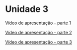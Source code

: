 # Unidade 3

[Vídeo de apresentação - parte 1](https://drive.google.com/file/d/12cnhtuXPqvL8Xh_Ch4e7xO1c3PuqpUha/view?usp=share_link)

[Vídeo de apresentação - parte 2](https://drive.google.com/file/d/12cnhtuXPqvL8Xh_Ch4e7xO1c3PuqpUha/view?usp=share_link)

[Vídeo de apresentação - parte 3](https://drive.google.com/file/d/1TUaxoHYiaQgyJGueC1xTI7VU5dInCHc-/view?usp=drivesdk)

